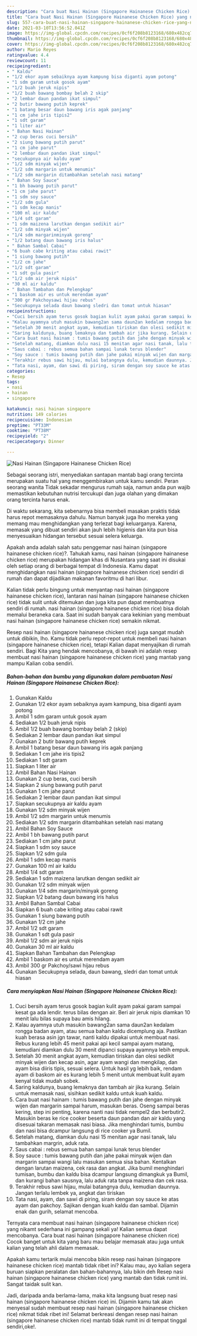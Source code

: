 ```yaml
---
description: "Cara buat Nasi Hainan (Singapore Hainanese Chicken Rice) yang nikmat Untuk Jualan"
title: "Cara buat Nasi Hainan (Singapore Hainanese Chicken Rice) yang nikmat Untuk Jualan"
slug: 557-cara-buat-nasi-hainan-singapore-hainanese-chicken-rice-yang-nikmat-untuk-jualan
date: 2021-03-10T13:56:52.041Z
image: https://img-global.cpcdn.com/recipes/0cf6f208b8123168/680x482cq70/nasi-hainan-singapore-hainanese-chicken-rice-foto-resep-utama.jpg
thumbnail: https://img-global.cpcdn.com/recipes/0cf6f208b8123168/680x482cq70/nasi-hainan-singapore-hainanese-chicken-rice-foto-resep-utama.jpg
cover: https://img-global.cpcdn.com/recipes/0cf6f208b8123168/680x482cq70/nasi-hainan-singapore-hainanese-chicken-rice-foto-resep-utama.jpg
author: Mario Reyes
ratingvalue: 4.4
reviewcount: 11
recipeingredient:
- " Kaldu"
- "1/2 ekor ayam sebaiknya ayam kampung bisa diganti ayam potong"
- "1 sdm garam untuk gosok ayam"
- "1/2 buah jeruk nipis"
- "1/2 buah bawang bombay belah 2 skip"
- "2 lembar daun pandan ikat simpul"
- "2 butir bawang putih keprek"
- "1 batang besar daun bawang iris agak panjang"
- "1 cm jahe iris tipis2"
- "1 sdt garam"
- "1 liter air"
- " Bahan Nasi Hainan"
- "2 cup beras cuci bersih"
- "2 siung bawang putih parut"
- "1 cm jahe parut"
- "2 lembar daun pandan ikat simpul"
- "secukupnya air kaldu ayam"
- "1/2 sdm minyak wijen"
- "1/2 sdm margarin untuk menumis"
- "1/2 sdm margarin ditambahkan setelah nasi matang"
- " Bahan Soy Sauce"
- "1 bh bawang putih parut"
- "1 cm jahe parut"
- "1 sdm soy sauce"
- "1/2 sdm gula"
- "1 sdm kecap manis"
- "100 ml air kaldu"
- "1/4 sdt garam"
- "1 sdm maizena larutkan dengan sedikit air"
- "1/2 sdm minyak wijen"
- "1/4 sdm margarinminyak goreng"
- "1/2 batang daun bawang iris halus"
- " Bahan Sambal Cabai"
- "6 buah cabe kriting atau cabai rawit"
- "1 siung bawang putih"
- "1/2 cm jahe"
- "1/2 sdt garam"
- "1 sdt gula pasir"
- "1/2 sdm air jeruk nipis"
- "30 ml air kaldu"
- " Bahan Tambahan dan Pelengkap"
- "1 baskom air es untuk merendam ayam"
- "300 gr Pakchoysawi hijau rebus"
- "Secukupnya selada daun bawang sledri dan tomat untuk hiasan"
recipeinstructions:
- "Cuci bersih ayam terus gosok bagian kulit ayam pakai garam sampai kesat ga ada lendir. terus bilas dengan air. Beri air jeruk nipis diamkan 10 menit lalu bilas supaya bau amis hilang."
- "Kalau ayamnya utuh masukin bawang2an sama daun2an kedalam rongga badan ayam, atau semua bahan kaldu dicemplung aja. Pastikan kuah berasa asin jgn tawar, nanti kaldu dipakai untuk membuat nasi. Rebus kurang lebih 45 menit pakai api kecil sampai ayam matang, kemudiani diamkan dulu 30 menit dipanci supaya ayamnya lebih empuk."
- "Setelah 30 menit angkat ayam, kemudian tiriskan dan olesi sedikit minyak wijen dan kecap asin, agar ayam wangi dan mengkilap, dan ayam bisa diiris tipis, sesuai selera. Untuk hasil yg lebih baik, rendam ayam di baskom air es kurang lebih 5 menit untuk membuat kulit ayam kenyal tidak mudah sobek."
- "Saring kaldunya, buang lemaknya dan tambah air jika kurang. Selain untuk memasak nasi, sisihkan sedikit kaldu untuk kuah kaldu."
- "Cara buat nasi hainam : tumis bawang putih dan jahe dengan minyak wijen dan margarin sampai harum, masukan beras. Oseng sampai beras kering, step ini penting, karena nanti nasi tidak nempel2 dan berbutir2. Masukin beras ke rice cooker beserta daun pandan dan air kaldu yang disesuai takaran memasak nasi biasa. Jika menghindari tumis, bumbu dan nasi bisa dcampur langsung di rice cooker ya Bumil."
- "Setelah matang, diamkan dulu nasi 15 menitan agar nasi tanak, lalu tambahkan margrin, aduk rata."
- "Saus cabai : rebus semua bahan sampai lunak terus blender"
- "Soy sauce : tumis bawang putih dan jahe pakai minyak wijen dan margarin sampai wangi lalu masukan semua sisa bahan. Kentalkan dengan larutan maizena, cek rasa dan angkat. Jika bumil menghindari tumisan, bumbu dan kaldu bisa dcampur langsung dimangkuk ya Bumil, dan kurangi bahan sausnya, lalu aduk rata tanpa maizena dan cek rasa."
- "Terakhir rebus sawi hijau, mulai batangnya dulu, kemudian daunnya. Jangan terlalu lembek ya, angkat dan tiriskan"
- "Tata nasi, ayam, dan sawi di piring, siram dengan soy sauce ke atas ayam dan pakchoy. Sajikan dengan kuah kaldu dan sambal. Dijamin enak dan gurih, selamat mencoba."
categories:
- Resep
tags:
- nasi
- hainan
- singapore

katakunci: nasi hainan singapore 
nutrition: 149 calories
recipecuisine: Indonesian
preptime: "PT33M"
cooktime: "PT38M"
recipeyield: "2"
recipecategory: Dinner

---
```



![Nasi Hainan (Singapore Hainanese Chicken Rice)](https://img-global.cpcdn.com/recipes/0cf6f208b8123168/680x482cq70/nasi-hainan-singapore-hainanese-chicken-rice-foto-resep-utama.jpg)

Sebagai seorang istri, menyediakan santapan mantab bagi orang tercinta merupakan suatu hal yang menggembirakan untuk kamu sendiri. Peran seorang  wanita Tidak sekadar mengurus rumah saja, namun anda pun wajib memastikan kebutuhan nutrisi tercukupi dan juga olahan yang dimakan orang tercinta harus enak.

Di waktu  sekarang, kita sebenarnya bisa membeli masakan praktis tidak harus repot memasaknya dahulu. Namun banyak juga lho mereka yang memang mau menghidangkan yang terlezat bagi keluarganya. Karena, memasak yang dibuat sendiri akan jauh lebih higienis dan kita pun bisa menyesuaikan hidangan tersebut sesuai selera keluarga. 



Apakah anda adalah salah satu penggemar nasi hainan (singapore hainanese chicken rice)?. Tahukah kamu, nasi hainan (singapore hainanese chicken rice) merupakan hidangan khas di Nusantara yang saat ini disukai oleh setiap orang di berbagai tempat di Indonesia. Kamu dapat menghidangkan nasi hainan (singapore hainanese chicken rice) sendiri di rumah dan dapat dijadikan makanan favoritmu di hari libur.

Kalian tidak perlu bingung untuk menyantap nasi hainan (singapore hainanese chicken rice), lantaran nasi hainan (singapore hainanese chicken rice) tidak sulit untuk ditemukan dan juga kita pun dapat membuatnya sendiri di rumah. nasi hainan (singapore hainanese chicken rice) bisa diolah memalui beraneka cara. Saat ini sudah banyak cara kekinian yang membuat nasi hainan (singapore hainanese chicken rice) semakin nikmat.

Resep nasi hainan (singapore hainanese chicken rice) juga sangat mudah untuk dibikin, lho. Kamu tidak perlu repot-repot untuk membeli nasi hainan (singapore hainanese chicken rice), tetapi Kalian dapat menyajikan di rumah sendiri. Bagi Kita yang hendak mencobanya, di bawah ini adalah resep membuat nasi hainan (singapore hainanese chicken rice) yang mantab yang mampu Kalian coba sendiri.

<!--inarticleads1-->

##### Bahan-bahan dan bumbu yang digunakan dalam pembuatan Nasi Hainan (Singapore Hainanese Chicken Rice):

1. Gunakan  Kaldu
1. Gunakan 1/2 ekor ayam sebaiknya ayam kampung, bisa diganti ayam potong
1. Ambil 1 sdm garam untuk gosok ayam
1. Sediakan 1/2 buah jeruk nipis
1. Ambil 1/2 buah bawang bombay belah 2 (skip)
1. Sediakan 2 lembar daun pandan ikat simpul
1. Gunakan 2 butir bawang putih keprek
1. Ambil 1 batang besar daun bawang iris agak panjang
1. Sediakan 1 cm jahe iris tipis2
1. Sediakan 1 sdt garam
1. Siapkan 1 liter air
1. Ambil  Bahan Nasi Hainan
1. Gunakan 2 cup beras, cuci bersih
1. Siapkan 2 siung bawang putih parut
1. Gunakan 1 cm jahe parut
1. Sediakan 2 lembar daun pandan ikat simpul
1. Siapkan secukupnya air kaldu ayam
1. Gunakan 1/2 sdm minyak wijen
1. Ambil 1/2 sdm margarin untuk menumis
1. Sediakan 1/2 sdm margarin ditambahkan setelah nasi matang
1. Ambil  Bahan Soy Sauce
1. Ambil 1 bh bawang putih parut
1. Sediakan 1 cm jahe parut
1. Siapkan 1 sdm soy sauce
1. Siapkan 1/2 sdm gula
1. Ambil 1 sdm kecap manis
1. Gunakan 100 ml air kaldu
1. Ambil 1/4 sdt garam
1. Sediakan 1 sdm maizena larutkan dengan sedikit air
1. Gunakan 1/2 sdm minyak wijen
1. Gunakan 1/4 sdm margarin/minyak goreng
1. Siapkan 1/2 batang daun bawang iris halus
1. Ambil  Bahan Sambal Cabai
1. Siapkan 6 buah cabe kriting atau cabai rawit
1. Gunakan 1 siung bawang putih
1. Gunakan 1/2 cm jahe
1. Ambil 1/2 sdt garam
1. Gunakan 1 sdt gula pasir
1. Ambil 1/2 sdm air jeruk nipis
1. Gunakan 30 ml air kaldu
1. Siapkan  Bahan Tambahan dan Pelengkap
1. Ambil 1 baskom air es untuk merendam ayam
1. Ambil 300 gr Pakchoy/sawi hijau rebus
1. Gunakan Secukupnya selada, daun bawang, sledri dan tomat untuk hiasan




<!--inarticleads2-->

##### Cara menyiapkan Nasi Hainan (Singapore Hainanese Chicken Rice):

1. Cuci bersih ayam terus gosok bagian kulit ayam pakai garam sampai kesat ga ada lendir. terus bilas dengan air. Beri air jeruk nipis diamkan 10 menit lalu bilas supaya bau amis hilang.
1. Kalau ayamnya utuh masukin bawang2an sama daun2an kedalam rongga badan ayam, atau semua bahan kaldu dicemplung aja. Pastikan kuah berasa asin jgn tawar, nanti kaldu dipakai untuk membuat nasi. Rebus kurang lebih 45 menit pakai api kecil sampai ayam matang, kemudiani diamkan dulu 30 menit dipanci supaya ayamnya lebih empuk.
1. Setelah 30 menit angkat ayam, kemudian tiriskan dan olesi sedikit minyak wijen dan kecap asin, agar ayam wangi dan mengkilap, dan ayam bisa diiris tipis, sesuai selera. Untuk hasil yg lebih baik, rendam ayam di baskom air es kurang lebih 5 menit untuk membuat kulit ayam kenyal tidak mudah sobek.
1. Saring kaldunya, buang lemaknya dan tambah air jika kurang. Selain untuk memasak nasi, sisihkan sedikit kaldu untuk kuah kaldu.
1. Cara buat nasi hainam : tumis bawang putih dan jahe dengan minyak wijen dan margarin sampai harum, masukan beras. Oseng sampai beras kering, step ini penting, karena nanti nasi tidak nempel2 dan berbutir2. Masukin beras ke rice cooker beserta daun pandan dan air kaldu yang disesuai takaran memasak nasi biasa. Jika menghindari tumis, bumbu dan nasi bisa dcampur langsung di rice cooker ya Bumil.
1. Setelah matang, diamkan dulu nasi 15 menitan agar nasi tanak, lalu tambahkan margrin, aduk rata.
1. Saus cabai : rebus semua bahan sampai lunak terus blender
1. Soy sauce : tumis bawang putih dan jahe pakai minyak wijen dan margarin sampai wangi lalu masukan semua sisa bahan. Kentalkan dengan larutan maizena, cek rasa dan angkat. Jika bumil menghindari tumisan, bumbu dan kaldu bisa dcampur langsung dimangkuk ya Bumil, dan kurangi bahan sausnya, lalu aduk rata tanpa maizena dan cek rasa.
1. Terakhir rebus sawi hijau, mulai batangnya dulu, kemudian daunnya. Jangan terlalu lembek ya, angkat dan tiriskan
1. Tata nasi, ayam, dan sawi di piring, siram dengan soy sauce ke atas ayam dan pakchoy. Sajikan dengan kuah kaldu dan sambal. Dijamin enak dan gurih, selamat mencoba.




Ternyata cara membuat nasi hainan (singapore hainanese chicken rice) yang nikamt sederhana ini gampang sekali ya! Kalian semua dapat mencobanya. Cara buat nasi hainan (singapore hainanese chicken rice) Cocok banget untuk kita yang baru mau belajar memasak atau juga untuk kalian yang telah ahli dalam memasak.

Apakah kamu tertarik mulai mencoba bikin resep nasi hainan (singapore hainanese chicken rice) mantab tidak ribet ini? Kalau mau, ayo kalian segera buruan siapkan peralatan dan bahan-bahannya, lalu bikin deh Resep nasi hainan (singapore hainanese chicken rice) yang mantab dan tidak rumit ini. Sangat taidak sulit kan. 

Jadi, daripada anda berlama-lama, maka kita langsung buat resep nasi hainan (singapore hainanese chicken rice) ini. Dijamin kamu tak akan menyesal sudah membuat resep nasi hainan (singapore hainanese chicken rice) nikmat tidak ribet ini! Selamat berkreasi dengan resep nasi hainan (singapore hainanese chicken rice) mantab tidak rumit ini di tempat tinggal sendiri,oke!.

